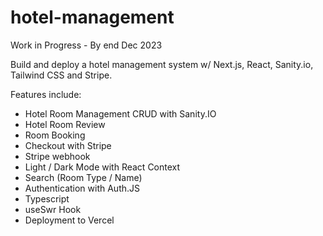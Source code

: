 # hotel-management
Work in Progress - By end Dec 2023

Build and deploy a hotel management system w/ Next.js, React, Sanity.io, Tailwind CSS and Stripe.

Features include:
- Hotel Room Management CRUD with Sanity.IO
- Hotel Room Review
- Room Booking
- Checkout with Stripe
- Stripe webhook
- Light / Dark Mode with React Context
- Search (Room Type  / Name)
- Authentication with Auth.JS
- Typescript
- useSwr Hook
- Deployment to Vercel
